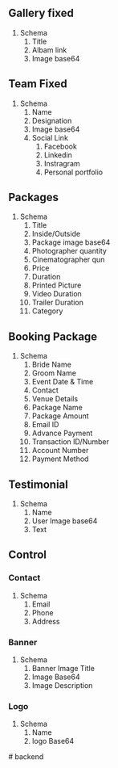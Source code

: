 ## Gallery fixed
1. Schema
    1. Title
    2. Albam link
    3. Image base64


## Team Fixed
1. Schema
    1. Name
    2. Designation
    3. Image base64
    4. Social Link
        1. Facebook
        2. Linkedin
        3. Instragram
        4. Personal portfolio

## Packages
1. Schema
    1. Title
    2. Inside/Outside
    3. Package image base64
    4. Photographer quantity
    5. Cinematographer qun
    6. Price
    7. Duration
    8. Printed Picture
    9. Video Duration
    10. Trailer Duration
    11. Category

## Booking Package

1. Schema
    1. Bride Name
    2. Groom Name
    3. Event Date & Time
    4. Contact
    5. Venue Details
    6. Package Name
    7. Package Amount
    8. Email ID
    9. Advance Payment
    10. Transaction ID/Number
    11. Account Number
    12. Payment Method

## Testimonial

1. Schema
    1. Name
    2. User Image base64
    3. Text

## Control

### Contact
 1. Schema
    1. Email
    2. Phone
    3. Address

### Banner
1. Schema
    1. Banner Image Title
    2. Image Base64
    3. Image Description

### Logo
1. Schema
    1. Name
    2. logo Base64






#   b a c k e n d  
 
